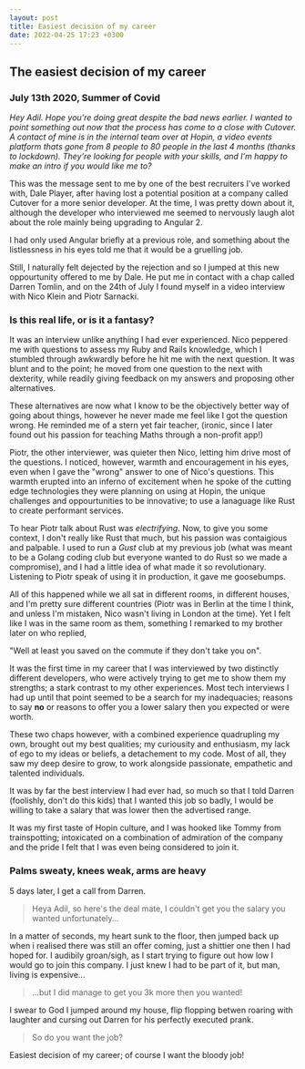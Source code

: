 ```yaml
---
layout: post
title: Easiest decision of my career
date: 2022-04-25 17:23 +0300
---
```

## The easiest decision of my career

### July 13th 2020, Summer of Covid

*Hey Adil.  Hope you’re doing great despite the bad news earlier. I wanted to point something out now that the process has come to a close with Cutover.   A contact of mine is in the internal team over at Hopin, a video events platform thats gone from 8 people to 80 people in the last 4 months (thanks to lockdown).  They’re looking for people with your skills, and I’m happy to make an intro if you would like me to?*

This was the message sent to me by one of the best recruiters I've worked with, Dale Player, after having lost a potential position at a company called Cutover for a more senior developer. At the time, I was pretty down about it, although the developer who interviewed me seemed to nervously laugh alot about the role mainly being upgrading to Angular 2.

I had only used Angular briefly at a previous role, and something about the listlessness in his eyes told me that it would be a gruelling job.

Still, I naturally felt dejected by the rejection and so I jumped at this new oppourtunity offered to me by Dale. He put me in contact with a chap called Darren Tomlin, and on the 24th of July I found myself in a video interview with Nico Klein and Piotr Sarnacki.

### Is this real life, or is it a fantasy?

It was an interview unlike anything I had ever experienced. Nico peppered me with questions to assess my Ruby and Rails knowledge, which I stumbled through awkwardly before he hit me with the next question. It was blunt and to the point; he moved from one question to the next with dexterity, while readily giving feedback on my answers and proposing other alternatives.

These alternatives are now what I know to be the objectively better way of going about things, however he never made me feel like I got the question wrong. He reminded me of a stern yet fair teacher, (ironic, since I later found out his passion for teaching Maths through a non-profit app!)

Piotr, the other interviewer, was quieter then Nico, letting him drive most of the questions. I noticed, however, warmth and encouragement in his eyes, even when I gave the "wrong" answer to one of Nico's questions. This warmth erupted into an inferno of excitement when he spoke of the cutting edge technologies they were planning on using at Hopin, the unique challenges and oppourtunities to be innovative; to use a lanaguage like Rust to create performant services.

To hear Piotr talk about Rust was *electrifying*. Now, to give you some context, I don't really like Rust that much, but his passion was contaigious and palpable. I used to run a *Gust* club at my previous job (what was meant to be a Golang coding club but everyone wanted to do Rust so we made a compromise), and I had a little idea of what made it so revolutionary. Listening to Piotr speak of using it in production, it gave me goosebumps.

All of this happened while we all sat in different rooms, in different houses, and I'm pretty sure different countries (Piotr was in Berlin at the time I think, and unless I'm mistaken, Nico wasn't living in London at the time). Yet I felt like I was in the same room as them, something I remarked to my brother later on who replied,

"Well at least you saved on the commute if they don't take you on".

It was the first time in my career that I was interviewed by two distinctly different developers, who were actively trying to get me to show them my strengths; a stark contrast to my other experiences. Most tech interviews I had up until that point seemed to be a search for my inadequacies; reasons to say **no** or reasons to offer you a lower salary then you expected or were worth.

These two chaps however, with a combined experience quadrupling my own, brought out my best qualities; my curiousity and enthusiasm, my lack of ego to my ideas or beliefs, a detachement to my code. Most of all, they saw my deep desire to grow, to work alongside passionate, empathetic and talented individuals.

It was by far the best interview I had ever had, so much so that I told Darren (foolishly, don't do this kids) that I wanted this job so badly, I would be willing to take a salary that was lower then the advertised range.

It was my first taste of Hopin culture, and I was hooked like Tommy from trainspotting; intoxicated on a combination of admiration of the company and the pride I felt that I was even being considered to join it.

### Palms sweaty, knees weak, arms are heavy

5 days later, I get a call from Darren.

> Heya Adil, so here's the deal mate, I couldn't get you the salary you wanted unfortunately...

In a matter of seconds, my heart sunk to the floor, then jumped back up when i realised there was still an offer coming, just a shittier one then I had hoped for. I audibily groan/sigh, as I start trying to figure out how low I would go to join this company. I just knew I had to be part of it, but man, living is expensive...

> ...but I did manage to get you 3k more then you wanted!

I swear to God I jumped around my house, flip flopping betwen  roaring with laughter and cursing out Darren for his perfectly executed prank.

> So do you want the job? 

Easiest decision of my career; of course I want the bloody job! 